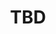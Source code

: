 ﻿---
  name: 20d1t2s6
  title: TBD
  content:
  category: UX/UI
  format: REX
  speakers: TBD
  room: Mezzanine
  time_start: '14:00'
  time_end: '14:45'
---
